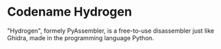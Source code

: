 # Codename Hydrogen
"Hydrogen", formely PyAssembler, is a free-to-use disassembler just like Ghidra, made in the programming language Python.